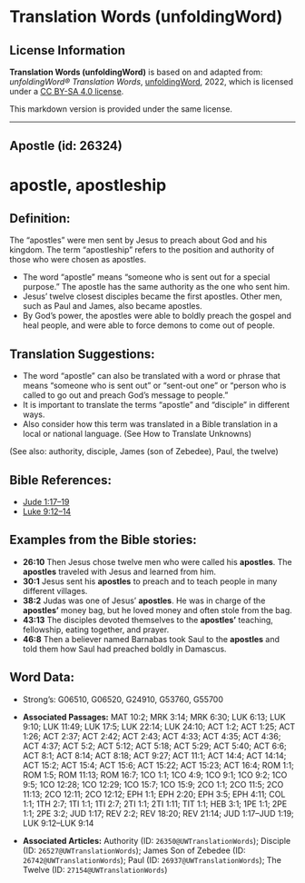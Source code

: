 # Translation Words (unfoldingWord)

## License Information

**Translation Words (unfoldingWord)** is based on and adapted from: _unfoldingWord® Translation Words_, [unfoldingWord](https://unfoldingword.org/utw), 2022, which is licensed under a [CC BY-SA 4.0 license](https://creativecommons.org/licenses/by-sa/4.0/legalcode.en).

This markdown version is provided under the same license.



--------------------------------

## Apostle (id: 26324)

apostle, apostleship
====================

Definition:
-----------

The “apostles” were men sent by Jesus to preach about God and his kingdom. The term “apostleship” refers to the position and authority of those who were chosen as apostles.

* The word “apostle” means “someone who is sent out for a special purpose.” The apostle has the same authority as the one who sent him.
* Jesus’ twelve closest disciples became the first apostles. Other men, such as Paul and James, also became apostles.
* By God’s power, the apostles were able to boldly preach the gospel and heal people, and were able to force demons to come out of people.

Translation Suggestions:
------------------------

* The word “apostle” can also be translated with a word or phrase that means “someone who is sent out” or “sent\-out one” or “person who is called to go out and preach God’s message to people.”
* It is important to translate the terms “apostle” and “disciple” in different ways.
* Also consider how this term was translated in a Bible translation in a local or national language. (See How to Translate Unknowns)

(See also: authority, disciple, James (son of Zebedee), Paul, the twelve)

Bible References:
-----------------

* [Jude 1:17–19](https://ref.ly/Jude1:17-Jude1:19)
* [Luke 9:12–14](https://ref.ly/Luke9:12-Luke9:14)

Examples from the Bible stories:
--------------------------------

* **26:10** Then Jesus chose twelve men who were called his **apostles**. The **apostles** traveled with Jesus and learned from him.
* **30:1** Jesus sent his **apostles** to preach and to teach people in many different villages.
* **38:2** Judas was one of Jesus’ **apostles**. He was in charge of the **apostles’** money bag, but he loved money and often stole from the bag.
* **43:13** The disciples devoted themselves to the **apostles’** teaching, fellowship, eating together, and prayer.
* **46:8** Then a believer named Barnabas took Saul to the **apostles** and told them how Saul had preached boldly in Damascus.

Word Data:
----------

* Strong’s: G06510, G06520, G24910, G53760, G55700

* **Associated Passages:** MAT 10:2; MRK 3:14; MRK 6:30; LUK 6:13; LUK 9:10; LUK 11:49; LUK 17:5; LUK 22:14; LUK 24:10; ACT 1:2; ACT 1:25; ACT 1:26; ACT 2:37; ACT 2:42; ACT 2:43; ACT 4:33; ACT 4:35; ACT 4:36; ACT 4:37; ACT 5:2; ACT 5:12; ACT 5:18; ACT 5:29; ACT 5:40; ACT 6:6; ACT 8:1; ACT 8:14; ACT 8:18; ACT 9:27; ACT 11:1; ACT 14:4; ACT 14:14; ACT 15:2; ACT 15:4; ACT 15:6; ACT 15:22; ACT 15:23; ACT 16:4; ROM 1:1; ROM 1:5; ROM 11:13; ROM 16:7; 1CO 1:1; 1CO 4:9; 1CO 9:1; 1CO 9:2; 1CO 9:5; 1CO 12:28; 1CO 12:29; 1CO 15:7; 1CO 15:9; 2CO 1:1; 2CO 11:5; 2CO 11:13; 2CO 12:11; 2CO 12:12; EPH 1:1; EPH 2:20; EPH 3:5; EPH 4:11; COL 1:1; 1TH 2:7; 1TI 1:1; 1TI 2:7; 2TI 1:1; 2TI 1:11; TIT 1:1; HEB 3:1; 1PE 1:1; 2PE 1:1; 2PE 3:2; JUD 1:17; REV 2:2; REV 18:20; REV 21:14; JUD 1:17–JUD 1:19; LUK 9:12–LUK 9:14
* **Associated Articles:** Authority (ID: `26350@UWTranslationWords`); Disciple (ID: `26527@UWTranslationWords`); James Son of Zebedee (ID: `26742@UWTranslationWords`); Paul (ID: `26937@UWTranslationWords`); The Twelve (ID: `27154@UWTranslationWords`)

